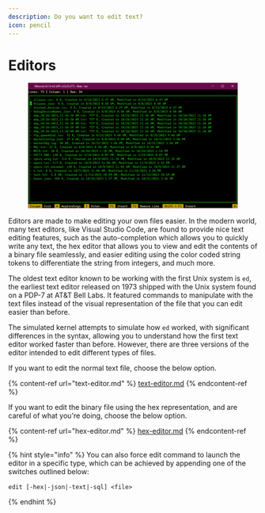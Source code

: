 ```yaml
---
description: Do you want to edit text?
icon: pencil
---
```


# Editors

<figure><img src="../../../.gitbook/assets/Beta3-016-Editor.png" alt=""><figcaption></figcaption></figure>

Editors are made to make editing your own files easier. In the modern world, many text editors, like Visual Studio Code, are found to provide nice text editing features, such as the auto-completion which allows you to quickly write any text, the hex editor that allows you to view and edit the contents of a binary file seamlessly, and easier editing using the color coded string tokens to differentiate the string from integers, and much more.

The oldest text editor known to be working with the first Unix system is `ed`, the earliest text editor released on 1973 shipped with the Unix system found on a PDP-7 at AT\&T Bell Labs. It featured commands to manipulate with the text files instead of the visual representation of the file that you can edit easier than before.

The simulated kernel attempts to simulate how `ed` worked, with significant differences in the syntax, allowing you to understand how the first text editor worked faster than before. However, there are three versions of the editor intended to edit different types of files.

If you want to edit the normal text file, choose the below option.

{% content-ref url="text-editor.md" %}
[text-editor.md](text-editor.md)
{% endcontent-ref %}

If you want to edit the binary file using the hex representation, and are careful of what you're doing, choose the below option.

{% content-ref url="hex-editor.md" %}
[hex-editor.md](hex-editor.md)
{% endcontent-ref %}

{% hint style="info" %}
You can also force edit command to launch the editor in a specific type, which can be achieved by appending one of the switches outlined below:

```
edit [-hex|-json|-text|-sql] <file>
```
{% endhint %}
